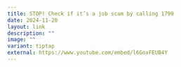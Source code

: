 ```yaml
---
title: STOP! Check if it’s a job scam by calling 1799
date: 2024-11-20
layout: link
description: ""
image: ""
variant: tiptap
external: https://www.youtube.com/embed/l6GoxFEUB4Y
---
```

